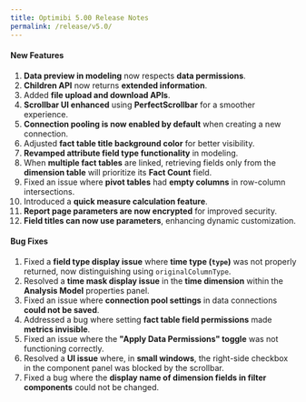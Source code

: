 ```yaml
---
title: Optimibi 5.00 Release Notes
permalink: /release/v5.0/
---
```



#### **New Features**  
1. **Data preview in modeling** now respects **data permissions**.  
2. **Children API** now returns **extended information**.  
3. Added **file upload and download APIs**.  
4. **Scrollbar UI enhanced** using **PerfectScrollbar** for a smoother experience.  
5. **Connection pooling is now enabled by default** when creating a new connection.  
6. Adjusted **fact table title background color** for better visibility.  
7. **Revamped attribute field type functionality** in modeling.  
8. When **multiple fact tables** are linked, retrieving fields only from the **dimension table** will prioritize its **Fact Count** field.  
9. Fixed an issue where **pivot tables** had **empty columns** in row-column intersections.  
10. Introduced a **quick measure calculation feature**.  
11. **Report page parameters are now encrypted** for improved security.  
12. **Field titles can now use parameters**, enhancing dynamic customization.  

#### **Bug Fixes**  
1. Fixed a **field type display issue** where **time type (`type`)** was not properly returned, now distinguishing using `originalColumnType`.  
2. Resolved a **time mask display issue** in the **time dimension** within the **Analysis Model** properties panel.  
3. Fixed an issue where **connection pool settings** in data connections **could not be saved**.  
4. Addressed a bug where setting **fact table field permissions** made **metrics invisible**.  
5. Fixed an issue where the **"Apply Data Permissions" toggle** was not functioning correctly.  
6. Resolved a **UI issue** where, in **small windows**, the right-side checkbox in the component panel was blocked by the scrollbar.  
7. Fixed a bug where the **display name of dimension fields in filter components** could not be changed.  
